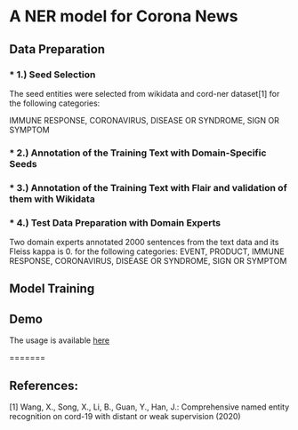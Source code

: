 # A NER model for Corona News

## Data Preparation

### * 1.) Seed Selection
The seed entities were selected from wikidata and cord-ner dataset[1] for the following categories:

IMMUNE RESPONSE, CORONAVIRUS, DISEASE OR SYNDROME, SIGN OR SYMPTOM

### * 2.) Annotation of the Training Text with Domain-Specific Seeds

### * 3.) Annotation of the Training Text with Flair and validation of them with Wikidata

### * 4.) Test Data Preparation with Domain Experts
Two domain experts annotated 2000 sentences from the text data and its Fleiss kappa is 0. for the following categories: EVENT, PRODUCT, IMMUNE RESPONSE, CORONAVIRUS, DISEASE OR SYNDROME, SIGN OR SYMPTOM

## Model Training

## Demo

The usage is available [here](https://github.com/sefeoglu/coronanews-ner/blob/master/src/viz/A_NER_Model_for_Corona__News.ipynb)

=======
## References:
[1] Wang, X., Song, X., Li, B., Guan, Y., Han, J.: Comprehensive named entity recognition on cord-19 with distant or weak supervision (2020)

